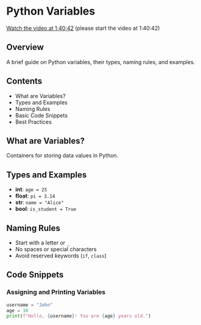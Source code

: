 # Python Variables
[Watch the video at 1:40:42](https://www.facebook.com/iCodeguru/videos/2003108840210255) (please start the video at 1:40:42)




## Overview
A brief guide on Python variables, their types, naming rules, and examples.

## Contents
- What are Variables?
- Types and Examples
- Naming Rules
- Basic Code Snippets
- Best Practices

## What are Variables?
Containers for storing data values in Python.

## Types and Examples
- **int**: `age = 25`
- **float**: `pi = 3.14`
- **str**: `name = "Alice"`
- **bool**: `is_student = True`

## Naming Rules
- Start with a letter or `_`
- No spaces or special characters
- Avoid reserved keywords (`if`, `class`)

## Code Snippets

### Assigning and Printing Variables
```python
username = "John"
age = 30
print(f"Hello, {username}! You are {age} years old.")
